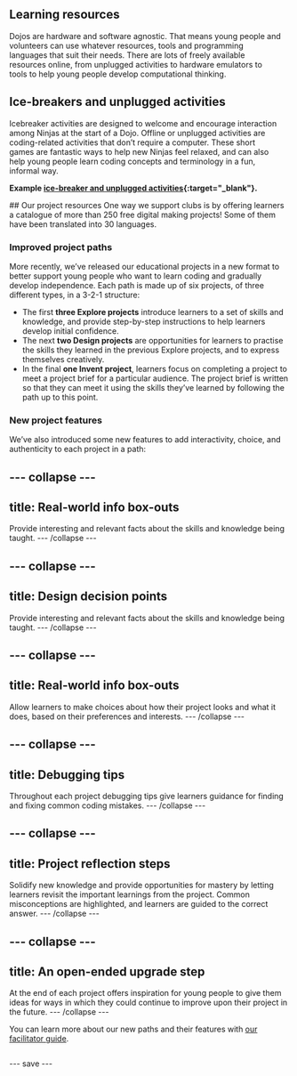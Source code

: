 ## Learning resources

<div style="display: flex; flex-wrap: wrap">
<div style="flex-basis: 200px; flex-grow: 1; margin-right: 15px;">
Dojos are hardware and software agnostic. That means young people and volunteers can use whatever resources, tools and programming languages that suit their needs. There are lots of freely available resources online, from unplugged activities to hardware emulators to tools to help young people develop computational thinking.  
  
## Ice-breakers and unplugged activities
Icebreaker activities are designed to welcome and encourage interaction among Ninjas at the start of a Dojo. Offline or unplugged activities are coding-related activities that don’t require a computer. These short games are fantastic ways to help new Ninjas feel relaxed, and can also help young people learn coding concepts and terminology in a fun, informal way.

**Example [ice-breaker and unplugged activities](https://coderdojo.com/2022/08/24/icebreakers-and-unplugged-activities-for-your-club/){:target="_blank"}.**

</div>
<div>
## Our project resources
One way we support clubs is by offering learners a catalogue of more than 250 free digital making projects! Some of them have been translated into 30 languages.

### Improved project paths
More recently, we’ve released our educational projects in a new format to better support young people who want to learn coding and gradually develop independence. Each path is made up of six projects, of three different types, in a 3-2-1 structure:
+ The first **three Explore projects** introduce learners to a set of skills and knowledge, and provide step-by-step instructions to help learners develop initial confidence. 
+ The next **two Design projects** are opportunities for learners to practise the skills they learned in the previous Explore projects, and to express themselves creatively. 
+ In the final **one Invent project**, learners focus on completing a project to meet a project brief for a particular audience. The project brief is written so that they can meet it using the skills they’ve learned by following the path up to this point. 

### New project features
We’ve also introduced some new features to add interactivity, choice, and authenticity to each project in a path:

--- collapse ---
---
title: Real-world info box-outs
---
Provide interesting and relevant facts about the skills and knowledge being taught.
--- /collapse ---
  
--- collapse ---
---
title: Design decision points
---
Provide interesting and relevant facts about the skills and knowledge being taught.
--- /collapse ---
  
--- collapse ---
---
title: Real-world info box-outs
---
Allow learners to make choices about how their project looks and what it does, based on their preferences and interests.
--- /collapse ---
  
--- collapse ---
---
title: Debugging tips
---
Throughout each project debugging tips give learners guidance for finding and fixing common coding mistakes.
--- /collapse ---
 
--- collapse ---
---
title: Project reflection steps
---
Solidify new knowledge and provide opportunities for mastery by letting learners revisit the important learnings from the project. Common misconceptions are highlighted, and learners are guided to the correct answer.
--- /collapse ---

--- collapse ---
---
title: An open-ended upgrade step
---
At the end of each project offers inspiration for young people to give them ideas for ways in which they could continue to improve upon their project in the future.
--- /collapse ---
 

You can learn more about our new paths and their features with [our facilitator guide](https://projects.raspberrypi.org/en/projects/321-make-facilitator-guide).

</div>
</div>


--- save ---
